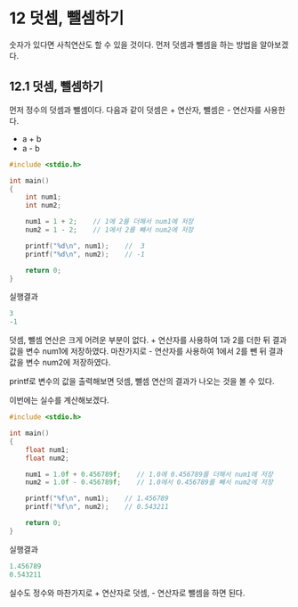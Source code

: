 # 12 덧셈, 뺄셈하기

숫자가 있다면 사칙연산도 할 수 있을 것이다. 먼저 덧셈과 뺄셈을 하는 방법을 알아보겠다.

## 12.1 덧셈, 뺄셈하기

먼저 정수의 덧셈과 뺄셈이다. 다음과 같이 덧셈은 + 연산자, 뺄셈은 - 연산자를 사용한다.

* a + b
* a - b

``` C
#include <stdio.h>

int main()
{
    int num1;
    int num2;

    num1 = 1 + 2;    // 1에 2를 더해서 num1에 저장
    num2 = 1 - 2;    // 1에서 2를 빼서 num2에 저장

    printf("%d\n", num1);    //  3
    printf("%d\n", num2);    // -1

    return 0;
}
```

실행결과
``` C
3
-1
```

덧셈, 뺄셈 연산은 크게 어려운 부분이 없다. + 연산자를 사용하여 1과 2를 더한 뒤 결과값을 변수 num1에 저장하였다. 마찬가지로 - 연산자를 사용하여 1에서 2를 뺀 뒤 결과값을 변수 num2에 저장하였다.

printf로 변수의 값을 출력해보면 덧셈, 뺄셈 연산의 결과가 나오는 것을 볼 수 있다.

이번에는 실수를 계산해보겠다.

``` C
#include <stdio.h>

int main()
{
    float num1;
    float num2;

    num1 = 1.0f + 0.456789f;    // 1.0에 0.456789를 더해서 num1에 저장
    num2 = 1.0f - 0.456789f;    // 1.0에서 0.456789를 빼서 num2에 저장

    printf("%f\n", num1);    // 1.456789
    printf("%f\n", num2);    // 0.543211

    return 0;
}
```

실행결과
``` C
1.456789
0.543211
```

실수도 정수와 마찬가지로 + 연산자로 덧셈, - 연산자로 뺄셈을 하면 된다.

